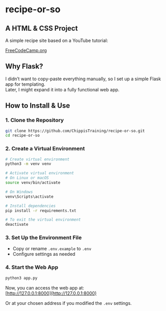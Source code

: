 # recipe-or-so

## A HTML & CSS Project

A simple recipe site based on a YouTube tutorial:

[FreeCodeCamp.org](https://youtu.be/-8LTPIJBGwQ?si=A6fow5dNDeIBtu2w)

## Why Flask?

I didn’t want to copy-paste everything manually, so I set up a simple Flask app for templating.  
Later, I might expand it into a fully functional web app.

## How to Install & Use

### 1. Clone the Repository
```bash
git clone https://github.com/ChippisTraining/recipe-or-so.git
cd recipe-or-so
```

### 2. Create a Virtual Environment
```bash
# Create virtual environment
python3 -m venv venv

# Activate virtual environment
# On Linux or macOS
source venv/bin/activate

# On Windows
venv\Scripts\activate

# Install dependencies
pip install -r requirements.txt

# To exit the virtual environment
deactivate
```

### 3. Set Up the Environment File
- Copy or rename `.env.example` to `.env`
- Configure settings as needed

### 4. Start the Web App
```bash
python3 app.py
```

Now, you can access the web app at:  
[http://127.0.0.1:8000](http://127.0.0.1:8000)

Or at your chosen address if you modified the `.env` settings.
